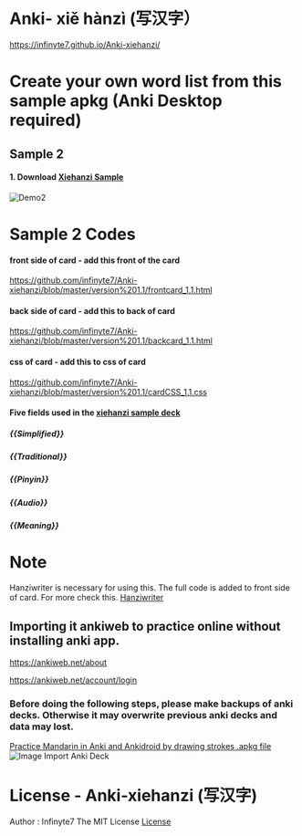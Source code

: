# Anki- xiě hànzì (写汉字）

https://infinyte7.github.io/Anki-xiehanzi/

# Create your own word list from this sample apkg (Anki Desktop required)

## Sample 2

  #### 1. Download [Xiehanzi Sample](https://github.com/infinyte7/Anki-xiehanzi/blob/master/HSK%20Anki%20apkg/Xiehanzi%20Sample.apkg?raw=true)
  
![Demo2](https://github.com/infinyte7/Anki-xiehanzi/blob/master/image/Create_from_scratch_demo_2.gif?raw=true)

# Sample 2 Codes
#### front side of card - add this front of the card
https://github.com/infinyte7/Anki-xiehanzi/blob/master/version%201.1/frontcard_1.1.html
#### back side of card - add this to back of card
https://github.com/infinyte7/Anki-xiehanzi/blob/master/version%201.1/backcard_1.1.html
#### css of card - add this to css of card
https://github.com/infinyte7/Anki-xiehanzi/blob/master/version%201.1/cardCSS_1.1.css

#### Five fields used in the [xiehanzi sample deck](https://github.com/infinyte7/Anki-xiehanzi/blob/master/HSK%20Anki%20apkg/Xiehanzi%20Sample.apkg?raw=true)
##### {{Simplified}}
##### {{Traditional}}
##### {{Pinyin}}
##### {{Audio}}
##### {{Meaning}}

# Note 
   Hanziwriter is necessary for using this. The full code is added to front side of card.
   For more check this. [Hanziwriter](https://hanziwriter.org/docs.html)

## Importing it ankiweb to practice online without installing anki app.
https://ankiweb.net/about

https://ankiweb.net/account/login

### Before doing the following steps, please make backups of anki decks. Otherwise it may overwrite previous anki decks and data may lost.
[Practice Mandarin in Anki and Ankidroid by drawing strokes .apkg file](https://ankiweb.net/shared/info/820120967)
![Image Import Anki Deck](https://github.com/infinyte7/Anki-maobi/blob/master/image/anki_demo_import.gif)

# License - Anki-xiehanzi (写汉字)
Author : Infinyte7
The MIT License
[License](https://github.com/infinyte7/Anki-xiehanzi/blob/master/License.md)
